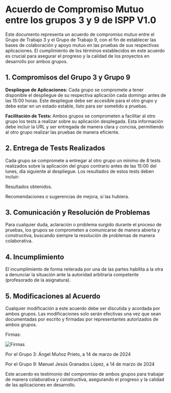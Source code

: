 ﻿# Acuerdo de Compromiso Mutuo entre los grupos 3 y 9 de ISPP V1.0

Este documento representa un acuerdo de compromiso mutuo entre el Grupo de Trabajo 3 y el Grupo de Trabajo 9, con el fin de establecer las bases de colaboración y apoyo mutuo en las pruebas de sus respectivas aplicaciones. El cumplimiento de los términos establecidos en este acuerdo es crucial para asegurar el progreso y la calidad de los proyectos en desarrollo por ambos grupos.

## 1. Compromisos del Grupo 3 y Grupo 9

**Despliegue de Aplicaciones:** Cada grupo se compromete a tener disponible el despliegue de su respectiva aplicación cada domingo antes de las 15:00 horas. Este despliegue debe ser accesible para el otro grupo y debe estar en un estado estable, listo para ser sometido a pruebas.

**Facilitación de Tests:** Ambos grupos se comprometen a facilitar al otro grupo los tests a realizar sobre su aplicación desplegada. Esta información debe incluir la URL y ser entregada de manera clara y concisa, permitiendo al otro grupo realizar las pruebas de manera eficiente.

## 2. Entrega de Tests Realizados

Cada grupo se compromete a entregar al otro grupo un mínimo de 8 tests realizados sobre la aplicación del grupo contrario antes de las 15:00 del lunes, día siguiente al despliegue. Los resultados de estos tests deben incluir:

Resultados obtenidos.

Recomendaciones o sugerencias de mejora, si las hubiera.

## 3. Comunicación y Resolución de Problemas

Para cualquier duda, aclaración o problema surgido durante el proceso de pruebas, los grupos se comprometen a comunicarse de manera abierta y constructiva, buscando siempre la resolución de problemas de manera colaborativa.

## 4. Incumplimiento

El incumplimiento de forma reiterada por una de las partes habilita a la otra a denunciar la situación ante la autoridad arbitraria competente (profesorado de la asignatura).

## 5. Modificaciones al Acuerdo

Cualquier modificación a este acuerdo debe ser discutida y acordada por ambos grupos. Las modificaciones solo serán efectivas una vez que sean documentadas por escrito y firmadas por representantes autorizados de ambos grupos.

Firmas:

![Firmas](img/firmas.png)

Por el Grupo 3: Ángel Muñoz Prieto, a 14 de marzo de 2024


Por el Grupo 9: Manuel Jesús Granados López, a 14 de marzo de 2024

Este acuerdo es testimonio del compromiso de ambos grupos para trabajar de manera colaborativa y constructiva, asegurando el progreso y la calidad de las aplicaciones en desarrollo.
